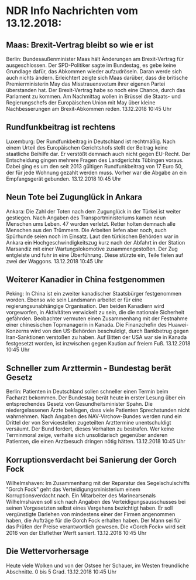 # NDR Info Nachrichten vom 13.12.2018:


## Maas: Brexit-Vertrag bleibt so wie er ist
Berlin: Bundesaußenminister Maas hält Änderungen am Brexit-Vertrag für ausgeschlossen. Der SPD-Politiker sagte im Bundestag, es gebe keine Grundlage dafür, das Abkommen wieder aufzudröseln. Daran werde sich auch nichts ändern. Erleichtert zeigte sich Maas darüber, dass die britische Premierministerin May das Misstrauensvotum ihrer eigenen Partei überstanden hat. Der Brexit-Vertrag habe so noch eine Chance, durch das Parlament zu kommen. Am Nachmittag wollen in Brüssel die Staats- und Regierungschefs der Europäischen Union mit May über kleine Nachbesserungen am Brexit-Abkommen reden. 13.12.2018 10:45 Uhr 

## Rundfunkbeitrag ist rechtens
Luxemburg: Der Rundfunkbeitrag in Deutschland ist rechtmäßig. Nach einem Urteil des Europäischen Gerichtshofs stellt der Beitrag keine staatliche Beihilfe dar. Er verstößt demnach auch nicht gegen EU-Recht. Der Entscheidung gingen mehrere Fragen des Landgerichts Tübingen voraus. Dabei ging es um den seit 2013 gültigen Rundfunkbeitrag von 17 Euro 50, der für jede Wohnung gezahlt werden muss. Vorher war die Abgabe an ein Empfangsgerät gebunden. 13.12.2018 10:45 Uhr 

## Neun Tote bei Zugunglück in Ankara
Ankara: Die Zahl der Toten nach dem Zugunglück in der Türkei ist weiter gestiegen. Nach Angaben des Transportministeriums kamen neun Menschen ums Leben. 47 wurden verletzt. Retter holten demnach alle Menschen aus den Trümmern. Die Arbeiten liefen aber noch, auch Spürhunde seien noch im Einsatz. Laut den türkischen Behörden war in Ankara ein Hochgeschwindigkeitszug kurz nach der Abfahrt in der Station Marsandiz mit einer Wartungslokomotive zusammengestoßen. Der Zug entgleiste und fuhr in eine Überführung. Diese stürzte ein, Teile fielen auf zwei der Waggons. 13.12.2018 10:45 Uhr 

## Weiterer Kanadier in China festgenommen
Peking: In China ist ein zweiter kanadischer Staatsbürger festgenommen worden. Ebenso wie sein Landsmann arbeitet er für eine regierungsunabhängige Organisation. Den beiden Kanadiern wird vorgeworfen, in Aktivitäten verwickelt zu sein, die die nationale Sicherheit gefährden. Beobachter vermuten einen Zusammenhang mit der Festnahme einer chinesischen Topmanagerin in Kanada. Die Finanzchefin des Huawei-Konzerns wird von den US-Behörden beschuldigt, durch Bankbetrug gegen Iran-Sanktionen verstoßen zu haben. Auf Bitten der USA war sie in Kanada festgesetzt worden, ist inzwischen gegen Kaution auf freiem Fuß. 13.12.2018 10:45 Uhr 

## Schneller zum Arzttermin - Bundestag berät Gesetz
Berlin: Patienten in Deutschland sollen schneller einen Termin beim Facharzt bekommen. Der Bundestag berät heute in erster Lesung über ein entsprechendes Gesetz von Gesundheitsminister Spahn. Die niedergelassenen Ärzte beklagen, dass viele Patienten Sprechstunden nicht wahrnehmen. Nach Angaben des NAV-Virchow-Bundes werden rund ein Drittel der von Servicestellen zugeteilten Arzttermine unentschuldigt versäumt. Der Bund fordert, dieses Verhalten zu bestrafen. Wer keine Terminmoral zeige, verhalte sich unsolidarisch gegenüber anderen Patienten, die einen Arztbesuch dringen nötig hätten. 13.12.2018 10:45 Uhr 

## Korruptionsverdacht bei Sanierung der Gorch Fock
Wilhelmshaven: Im Zusammenhang mit der Reparatur des Segelschulschiffs "Gorch Fock" geht das Verteidigungsministerium einem Korruptionsverdacht nach. Ein Mitarbeiter des Marinearsenals Wilhelmshaven soll sich nach Angaben des Verteidigungsausschusses bei seinen Vorgesetzten selbst eines Vergehens bezichtigt haben. Er soll vergünstigte Darlehen von mindestens einer der Firmen angenommen haben, die Aufträge für die Gorch Fock erhalten haben. Der Mann sei für das Prüfen der Preise verantwortlich gewesen. Die «Gorch Fock» wird seit 2016 von der Elsflether Werft saniert. 13.12.2018 10:45 Uhr 

## Die Wettervorhersage
Heute viele Wolken und von der Ostsee her Schauer, im Westen freundliche Abschnitte. 0 bis 5 Grad. 13.12.2018 10:45 Uhr 
